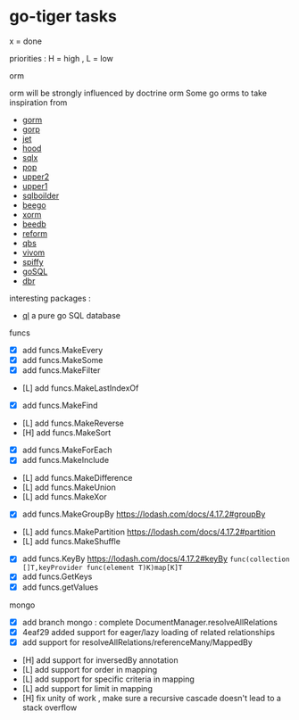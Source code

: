 go-tiger tasks
==============

x = done 

priorities : H = high , L = low

orm

orm will be strongly influenced by doctrine orm
Some go orms to take inspiration from 

- [gorm](http://jinzhu.me/gorm/)
- [gorp](https://github.com/go-gorp/gorp)
- [jet](https://github.com/eaigner/jet)
- [hood](https://github.com/eaigner/hood)
- [sqlx](https://github.com/jmoiron/sqlx)
- [pop](https://godoc.org/github.com/markbates/pop)
- [upper2](https://upper.io/db.v2/)
- [upper1](https://upper.io/db.v1/)
- [sqlboilder](https://github.com/vattle/sqlboiler)
- [beego](https://beego.me/docs/mvc/model/overview.md)
- [xorm](https://github.com/go-xorm/xorm)
- [beedb](https://github.com/astaxie/beedb)
- [reform](https://github.com/go-reform/reform)
- [qbs](https://github.com/coocood/qbs)
- [vivom](https://github.com/oguzbilgic/vivom)
- [spiffy](https://github.com/blendlabs/spiffy)
- [goSQL](https://github.com/quintans/goSQL)
- [dbr](https://github.com/gocraft/dbr)

interesting packages :

- [ql](https://github.com/cznic/ql) a pure go SQL database
 
funcs

- [x] add funcs.MakeEvery
- [x] add funcs.MakeSome
- [x] add funcs.MakeFilter
- [L] add funcs.MakeLastIndexOf
- [x] add funcs.MakeFind
- [L] add funcs.MakeReverse
- [H] add funcs.MakeSort
- [x] add funcs.MakeForEach
- [x] add funcs.MakeInclude
- [L] add funcs.MakeDifference
- [L] add funcs.MakeUnion
- [L] add funcs.MakeXor
- [x] add funcs.MakeGroupBy https://lodash.com/docs/4.17.2#groupBy 
- [L] add funcs.MakePartition https://lodash.com/docs/4.17.2#partition
- [L] add funcs.MakeShuffle
- [x] add funcs.KeyBy https://lodash.com/docs/4.17.2#keyBy `func(collection []T,keyProvider func(element T)K)map[K]T`
- [x] add funcs.GetKeys
- [x] add funcs.getValues

mongo 

- [x] add branch mongo : complete DocumentManager.resolveAllRelations
- [x] 4eaf29 added support for eager/lazy loading of related relationships
- [x] add support for resolveAllRelations/referenceMany/MappedBy 
- [H] add support for inversedBy annotation
- [L] add support for order in mapping
- [L] add support for specific criteria in mapping
- [L] add support for limit in mapping
- [H] fix unity of work , make sure a recursive cascade doesn't lead to a stack overflow
